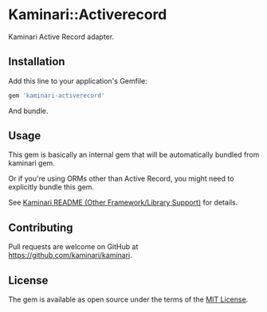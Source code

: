 # Kaminari::Activerecord

Kaminari Active Record adapter.


## Installation

Add this line to your application's Gemfile:

```ruby
gem 'kaminari-activerecord'
```

And bundle.


## Usage

This gem is basically an internal gem that will be automatically bundled from kaminari gem.

Or if you're using ORMs other than Active Record, you might need to explicitly bundle this gem.

See [Kaminari README (Other Framework/Library Support)](https://github.com/kaminari/kaminari/blob/master/README.md#other-frameworklibrary-support) for details.

## Contributing

Pull requests are welcome on GitHub at https://github.com/kaminari/kaminari.


## License

The gem is available as open source under the terms of the [MIT License](http://opensource.org/licenses/MIT).
